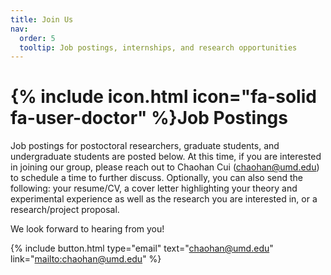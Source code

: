 ```yaml
---
title: Join Us
nav:
  order: 5
  tooltip: Job postings, internships, and research opportunities
---
```


# {% include icon.html icon="fa-solid fa-user-doctor" %}Job Postings

Job postings for postoctoral researchers, graduate students, and undergraduate students are posted below. At this time, if you are interested in joining our group, please reach out to Chaohan Cui (chaohan@umd.edu) to schedule a time to further discuss. Optionally, you can also send the following: your resume/CV, a cover letter highlighting your theory and experimental experience as well as the research you are interested in, or a research/project proposal.

We look forward to hearing from you!

{%
  include button.html
  type="email"
  text="<chaohan@umd.edu>"
  link="<mailto:chaohan@umd.edu>"
%}

<!-- ## Active Job Postings
{% include tags.html tags="postdoc, grad-student, undergrad" %}

{% include search-info.html %}

{% include list.html data="jobs" component="job-excerpt" %} -->

